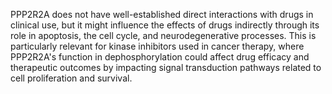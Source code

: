 PPP2R2A does not have well-established direct interactions with drugs in clinical use, but it might influence the effects of drugs indirectly through its role in apoptosis, the cell cycle, and neurodegenerative processes. This is particularly relevant for kinase inhibitors used in cancer therapy, where PPP2R2A's function in dephosphorylation could affect drug efficacy and therapeutic outcomes by impacting signal transduction pathways related to cell proliferation and survival.